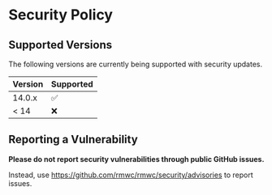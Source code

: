 # Security Policy

## Supported Versions

The following versions are currently being supported with security updates.

| Version | Supported          |
| ------- | ------------------ |
| 14.0.x  | :white_check_mark: |
| < 14    | :x:                |

## Reporting a Vulnerability

**Please do not report security vulnerabilities through public GitHub issues.**

Instead, use https://github.com/rmwc/rmwc/security/advisories to report issues.
